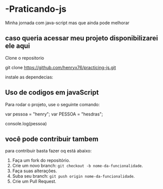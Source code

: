 # -Praticando-js
Minha jornada com java-script mas que ainda pode melhorar


## caso queria acessar meu projeto disponibilizarei ele aqui

Clone o repositorio

 git clone https://github.com/henryx76/practicing-js.git

instale as dependecias:
 
 
 ## Uso de codigos em javaScript
Para rodar o projeto, use o seguinte comando:

var pessoa = "henry";
var PESSOA = "hesdras";

console.log(pessoa)


## você pode contribuir tambem
para contribuir basta fazer oq está abaixo:

1. Faça um fork do repositório.
2. Crie um novo branch: `git checkout -b nome-da-funcionalidade`.
3. Faça suas alterações.
4. Suba seu branch: `git push origin nome-da-funcionalidade`.
5. Crie um Pull Request.

